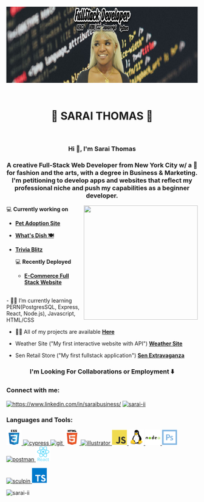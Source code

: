 <pre>
<img align="left" src="PROFESSIONAL-BANNER.jpg" height="200" width="2000"> 
</pre> 
<br><h1 align="center"> 🦋 SARAI THOMAS 🦋 </h1>
<br>
<h3 dsipaly="Center"align="center">Hi 👋, I'm Sarai Thomas</h3>
<h3 align="center">A creative Full-Stack Web Developer from New York City w/ a 💙 for fashion and the arts, with a degree in Business & Marketing. I'm petitioning to develop apps and websites that reflect my professional niche and push my capabilities as a beginner developer.</h3>

<img align="right" src="https://cdn.dribbble.com/users/252024/screenshots/2967356/ladytypingloop.gif" height="300" width="300"> 


  💻 **Currently working on**

- [**Pet Adoption Site**](https://github.com/Sarai-ii/blue-flower-sap)
- [**What's Dish 🍽**](https://sarai-ii.github.io/Portfolio-Project/)
- [**Trivia Blitz**](https://sarai-ii.github.io/trivia-blitz/)

  💻 **Recently Deployed**
  - [**E-Commerce Full Stack Website**](https://sen-extravaganza-react.onrender.com/)

<br>
- ✍🏽 I’m currently learning PERN(PostgresSQL, Express, React, Node.js), Javascript, HTML/CSS 

- 👨‍💻 All of my projects are available [**Here**](https://github.com/Sarai-ii?tab=repositories)

- Weather Site ("My first interactive website with API") [**Weather Site**](https://sarai-ii.github.io/project-weather-app/)

- Sen Retail Store ("My first fullstack application") [**Sen Extravaganza**](https://sen-extravaganza-react.onrender.com/)

<h3 align="center">I'm Looking For Collaborations or Employment ⬇️</h3>

<h3 align="left">Connect with me:</h3>
<p align="left">
<a href="https://linkedin.com/in/saraibusiness/" target="blank"><img align="center" src="https://raw.githubusercontent.com/rahuldkjain/github-profile-readme-generator/master/src/images/icons/Social/linked-in-alt.svg" alt="https://www.linkedin.com/in/saraibusiness/" height="30" width="40" /></a>
<a href="https://www.leetcode.com/sarai-ii" target="blank"><img align="center" src="https://raw.githubusercontent.com/rahuldkjain/github-profile-readme-generator/master/src/images/icons/Social/leet-code.svg" alt="sarai-ii" height="30" width="40" /></a>
</p>

<h3 align="left">Languages and Tools:</h3>
<p align="left"> <a href="https://www.w3schools.com/css/" target="_blank" rel="noreferrer"> <img src="https://raw.githubusercontent.com/devicons/devicon/master/icons/css3/css3-original-wordmark.svg" alt="css3" width="40" height="40"/> </a> <a href="https://www.cypress.io" target="_blank" rel="noreferrer"> <img src="https://raw.githubusercontent.com/simple-icons/simple-icons/6e46ec1fc23b60c8fd0d2f2ff46db82e16dbd75f/icons/cypress.svg" alt="cypress" width="40" height="40"/> </a> <a href="https://git-scm.com/" target="_blank" rel="noreferrer"> <img src="https://www.vectorlogo.zone/logos/git-scm/git-scm-icon.svg" alt="git" width="40" height="40"/> </a> <a href="https://www.w3.org/html/" target="_blank" rel="noreferrer"> <img src="https://raw.githubusercontent.com/devicons/devicon/master/icons/html5/html5-original-wordmark.svg" alt="html5" width="40" height="40"/> </a> <a href="https://www.adobe.com/in/products/illustrator.html" target="_blank" rel="noreferrer"> <img src="https://www.vectorlogo.zone/logos/adobe_illustrator/adobe_illustrator-icon.svg" alt="illustrator" width="40" height="40"/> </a> <a href="https://developer.mozilla.org/en-US/docs/Web/JavaScript" target="_blank" rel="noreferrer"> <img src="https://raw.githubusercontent.com/devicons/devicon/master/icons/javascript/javascript-original.svg" alt="javascript" width="40" height="40"/> </a> <a href="https://www.linux.org/" target="_blank" rel="noreferrer"> <img src="https://raw.githubusercontent.com/devicons/devicon/master/icons/linux/linux-original.svg" alt="linux" width="40" height="40"/> </a> <a href="https://nodejs.org" target="_blank" rel="noreferrer"> <img src="https://raw.githubusercontent.com/devicons/devicon/master/icons/nodejs/nodejs-original-wordmark.svg" alt="nodejs" width="40" height="40"/> </a> <a href="https://www.photoshop.com/en" target="_blank" rel="noreferrer"> <img src="https://raw.githubusercontent.com/devicons/devicon/master/icons/photoshop/photoshop-line.svg" alt="photoshop" width="40" height="40"/> </a> <a href="https://postman.com" target="_blank" rel="noreferrer"> <img src="https://www.vectorlogo.zone/logos/getpostman/getpostman-icon.svg" alt="postman" width="40" height="40"/> </a> <a href="https://reactjs.org/" target="_blank" rel="noreferrer"> <img src="https://raw.githubusercontent.com/devicons/devicon/master/icons/react/react-original-wordmark.svg" alt="react" width="40" height="40"/> </a> <a href="https://sculpin.io/" target="_blank" rel="noreferrer"> 
  
 <img src="https://gist.githubusercontent.com/vivek32ta/c7f7bf583c1fb1c58d89301ea40f37fd/raw/1782aef8672484698c0dd407f900c4a329ed5bc4/sculpin.svg" alt="sculpin" width="40" height="40"/> </a> <a href="https://www.typescriptlang.org/" target="_blank" rel="noreferrer"> <img src="https://raw.githubusercontent.com/devicons/devicon/master/icons/typescript/typescript-original.svg" alt="typescript" width="40" height="40"/> </a> </p>
 
<p align="left"> <img src="https://komarev.com/ghpvc/?username=sarai-ii&label=Profile%20views&color=0e75b6&style=flat" alt="sarai-ii" /> </p>
